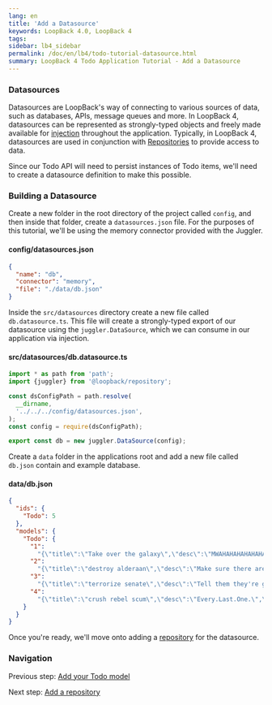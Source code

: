 ```yaml
---
lang: en
title: 'Add a Datasource'
keywords: LoopBack 4.0, LoopBack 4
tags:
sidebar: lb4_sidebar
permalink: /doc/en/lb4/todo-tutorial-datasource.html
summary: LoopBack 4 Todo Application Tutorial - Add a Datasource
---
```


### Datasources

Datasources are LoopBack's way of connecting to various sources of data, such as
databases, APIs, message queues and more. In LoopBack 4, datasources can be
represented as strongly-typed objects and freely made available for
[injection](Dependency-injection.md) throughout the application. Typically, in
LoopBack 4, datasources are used in conjunction with
[Repositories](Repositories.md) to provide access to data.

Since our Todo API will need to persist instances of Todo items, we'll need to
create a datasource definition to make this possible.

### Building a Datasource

Create a new folder in the root directory of the project called `config`, and
then inside that folder, create a `datasources.json` file. For the purposes of
this tutorial, we'll be using the memory connector provided with the Juggler.

#### config/datasources.json

```json
{
  "name": "db",
  "connector": "memory",
  "file": "./data/db.json"
}
```

Inside the `src/datasources` directory create a new file called
`db.datasource.ts`. This file will create a strongly-typed export of our
datasource using the `juggler.DataSource`, which we can consume in our
application via injection.

#### src/datasources/db.datasource.ts

```ts
import * as path from 'path';
import {juggler} from '@loopback/repository';

const dsConfigPath = path.resolve(
  __dirname,
  '../../../config/datasources.json',
);
const config = require(dsConfigPath);

export const db = new juggler.DataSource(config);
```

Create a `data` folder in the applications root and add a new file called
`db.json` contain and example database.

#### data/db.json

```json
{
  "ids": {
    "Todo": 5
  },
  "models": {
    "Todo": {
      "1":
        "{\"title\":\"Take over the galaxy\",\"desc\":\"MWAHAHAHAHAHAHAHAHAHAHAHAHAMWAHAHAHAHAHAHAHAHAHAHAHAHA\",\"id\":1}",
      "2":
        "{\"title\":\"destroy alderaan\",\"desc\":\"Make sure there are no survivors left!\",\"id\":2}",
      "3":
        "{\"title\":\"terrorize senate\",\"desc\":\"Tell them they're getting a budget cut.\",\"id\":3}",
      "4":
        "{\"title\":\"crush rebel scum\",\"desc\":\"Every.Last.One.\",\"id\":4}"
    }
  }
}
```

Once you're ready, we'll move onto adding a
[repository](todo-tutorial-repository.md) for the datasource.

### Navigation

Previous step: [Add your Todo model](todo-tutorial-model.md)

Next step: [Add a repository](todo-tutorial-repository.md)
